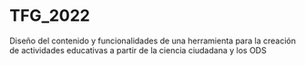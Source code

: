 # TFG_2022
Diseño del contenido y funcionalidades de una herramienta para la creación de actividades educativas a partir de la ciencia ciudadana y los ODS
